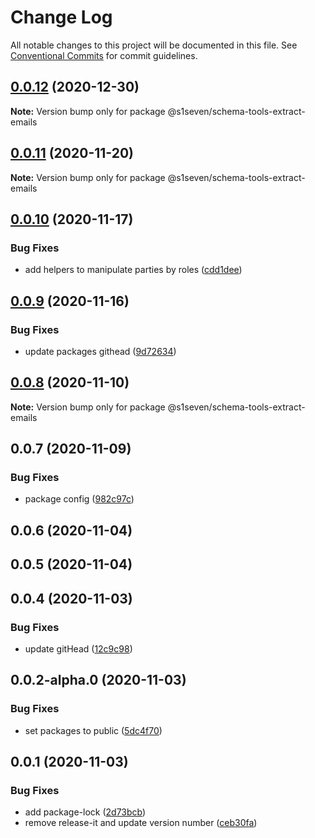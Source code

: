 # Change Log

All notable changes to this project will be documented in this file.
See [Conventional Commits](https://conventionalcommits.org) for commit guidelines.

## [0.0.12](http://github.com/s1seven/schema-tools/compare/@s1seven/schema-tools-extract-emails@0.0.11...@s1seven/schema-tools-extract-emails@0.0.12) (2020-12-30)

**Note:** Version bump only for package @s1seven/schema-tools-extract-emails





## [0.0.11](http://github.com/s1seven/schema-tools/compare/@s1seven/schema-tools-extract-emails@0.0.10...@s1seven/schema-tools-extract-emails@0.0.11) (2020-11-20)

**Note:** Version bump only for package @s1seven/schema-tools-extract-emails





## [0.0.10](http://github.com/s1seven/schema-tools/compare/@s1seven/schema-tools-extract-emails@0.0.9...@s1seven/schema-tools-extract-emails@0.0.10) (2020-11-17)


### Bug Fixes

* add helpers to manipulate parties by roles ([cdd1dee](http://github.com/s1seven/schema-tools/commit/cdd1dee77cd2b303f8de6d264209d41d43be69cd))





## [0.0.9](http://github.com/s1seven/schema-tools/compare/@s1seven/schema-tools-extract-emails@0.0.8...@s1seven/schema-tools-extract-emails@0.0.9) (2020-11-16)


### Bug Fixes

* update packages githead ([9d72634](http://github.com/s1seven/schema-tools/commit/9d726345a19ee1424d5d4543bb3fa14bff222e7f))





## [0.0.8](http://github.com/s1seven/schema-tools/compare/@s1seven/schema-tools-extract-emails@0.0.7...@s1seven/schema-tools-extract-emails@0.0.8) (2020-11-10)

**Note:** Version bump only for package @s1seven/schema-tools-extract-emails





## 0.0.7 (2020-11-09)


### Bug Fixes

* package config ([982c97c](http://github.com/s1seven/schema-tools/commit/982c97cde381f0886c28ce6392cc05d5aec0fa76))



## 0.0.6 (2020-11-04)



## 0.0.5 (2020-11-04)



## 0.0.4 (2020-11-03)


### Bug Fixes

* update gitHead ([12c9c98](http://github.com/s1seven/schema-tools/commit/12c9c98c2e3cff9a3c2ed503ebdacb621c940dfa))



## 0.0.2-alpha.0 (2020-11-03)


### Bug Fixes

* set packages to public ([5dc4f70](http://github.com/s1seven/schema-tools/commit/5dc4f705f3c40273843c1a56d296ac1b1f3e7f2d))



## 0.0.1 (2020-11-03)


### Bug Fixes

* add package-lock ([2d73bcb](http://github.com/s1seven/schema-tools/commit/2d73bcb8559ba327a098533faa03f365b1159837))
* remove release-it and update version number ([ceb30fa](http://github.com/s1seven/schema-tools/commit/ceb30fa327b2700dac44209276f413900c213784))
